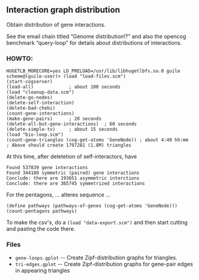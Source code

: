 
Interaction graph distribution
------------------------------
Obtain distribution of gene interactions. 

See the email chain titled “Genome distribution!?” and also
the opencog benchmark “query-loop” for details about distributions
of interactions.

### HOWTO:

```
HUGETLB_MORECORE=yes LD_PRELOAD=/usr/lib/libhugetlbfs.so.0 guile
scheme@(guile-user)> (load "load-files.scm")
(start-cogserver)
(load-all)             ; about 100 seconds
(load "cleanup-data.scm")
(delete-go-nodes)
(delete-self-interaction)
(delete-bad-chebi)
(count-gene-interactions)
(make-gene-pairs)      ; 20 seconds
(delete-all-but-gene-interactions)  ; 60 seconds
(delete-simple-tv)     ; about 15 seconds
(load "bio-loop.scm")
(count-gene-triangles (cog-get-atoms 'GeneNode)) ; about 4:40 hh:mm
; Above should create 1797281 (1.8M) triangles
```

At this time, after deletetion of self-interactors, have
```
Found 537839 gene interactions
Found 344188 symmetric (paired) gene interactions
Conclude: there are 193651 asymmetric interctions
Conclude: there are 365745 symmetrized interactions
```

For the pentagons, ... alteres sequence ... 
```
(define pathways (pathways-of-genes (cog-get-atoms 'GeneNode)))
(count-pentagons pathways)
```

To make the csv's, do a `(load "data-export.scm")` and then start
cutting and pasting the code there.

### Files

* `gene-loops.gplot` -- Create Zipf-distribution graphs for triangles.
* `tri-edges.gplot` -- Create Zipf-distribution graphs for gene-pair edges in
                       appearing triangles
